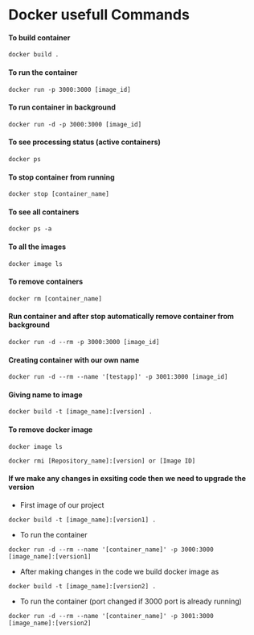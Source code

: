 # Docker usefull Commands

#### To build container
```
docker build .
```

#### To run the container
```
docker run -p 3000:3000 [image_id]
```

#### To run container in background
```
docker run -d -p 3000:3000 [image_id]
```

#### To see processing status (active containers)
```
docker ps
```

#### To stop container from running
```
docker stop [container_name]
```

#### To see all containers
```
docker ps -a
```

#### To all the images
```
docker image ls
```

#### To remove containers
```
docker rm [container_name]
```

#### Run container and after stop automatically remove container from background
```
docker run -d --rm -p 3000:3000 [image_id]
```

#### Creating container with our own name
```
docker run -d --rm --name '[testapp]' -p 3001:3000 [image_id]
```

#### Giving name to image
```
docker build -t [image_name]:[version] .
```

#### To remove docker image
```
docker image ls
```
```
docker rmi [Repository_name]:[version] or [Image ID]
```


#### If we make any changes in exsiting code then we need to upgrade the version
+ First image of our project
```
docker build -t [image_name]:[version1] .
```

+ To run the container
```
docker run -d --rm --name '[container_name]' -p 3000:3000 [image_name]:[version1]
```

+ After making changes in the code we build docker image as
```
docker build -t [image_name]:[version2] .
```

+ To run the container (port changed if 3000 port is already running)
```
docker run -d --rm --name '[container_name]' -p 3001:3000 [image_name]:[version2]
```